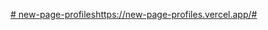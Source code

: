 [# new-page-profiles](https://new-page-profiles.vercel.app/#)https://new-page-profiles.vercel.app/#
